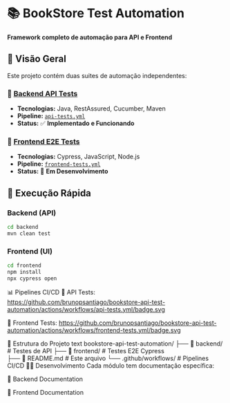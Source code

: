 # 📚 BookStore Test Automation

**Framework completo de automação para API e Frontend**

## 🎯 Visão Geral

Este projeto contém duas suites de automação independentes:

### 🔧 [Backend API Tests](./backend/README.md)
- **Tecnologias:** Java, RestAssured, Cucumber, Maven
- **Pipeline:** [`api-tests.yml`](.github/workflows/api-tests.yml)
- **Status:** ✅ **Implementado e Funcionando**

### 🎨 [Frontend E2E Tests](./frontend/README.md)
- **Tecnologias:** Cypress, JavaScript, Node.js
- **Pipeline:** [`frontend-tests.yml`](.github/workflows/frontend-tests.yml)
- **Status:** 🚧 **Em Desenvolvimento**

## 🚀 Execução Rápida

### Backend (API)
```bash
cd backend
mvn clean test
```

###  Frontend (UI)
```bash
cd frontend
npm install
npx cypress open
```
📊 Pipelines CI/CD
🔧 API Tests: https://github.com/brunopsantiago/bookstore-api-test-automation/actions/workflows/api-tests.yml/badge.svg

🎨 Frontend Tests: https://github.com/brunopsantiago/bookstore-api-test-automation/actions/workflows/frontend-tests.yml/badge.svg

📁 Estrutura do Projeto
text
bookstore-api-test-automation/
├── 🔧 backend/          # Testes de API
├── 🎨 frontend/         # Testes E2E Cypress  
├── 📖 README.md         # Este arquivo
└── .github/workflows/   # Pipelines CI/CD
👨‍💻 Desenvolvimento
Cada módulo tem documentação específica:

📖 Backend Documentation

📖 Frontend Documentation
